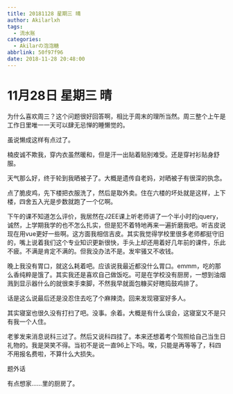 ```yaml
---
title: 20181128 星期三 晴
author: Akilarlxh
tags:
  - 流水账
categories:
  - Akilarの泡泡糖
abbrlink: 50f97f96
date: 2018-11-28 20:48:00
---
```

# 11月28日 星期三 晴

为什么喜欢周三？这个问题很好回答啊，相比于周末的理所当然。周三整个上午是工作日里唯一一天可以肆无忌惮的睡懒觉的。

虽说懒成这样有点过了。

楠皮诚不欺我，穿内衣虽然暖和，但是汗一出贴着贴别难受。还是穿衬衫贴身舒服。

天气那么好，终于轮到我晒被子了。大概是遗传自老妈，对晒被子有很深的执念。

点了脆皮鸡，先下楼把衣服洗了，然后是取外卖。住在六楼的坏处就是这样，上下楼，四舍五入光是步数就跑了一个亿啊。

下午的课不知道怎么评价，我居然在J2EE课上听老师讲了一个半小时的jquery，诚然，上学期我学的也不怎么扎实，但是犯不着特地再来一遍折磨我吧。听吉皮说现在用vue更好一些啊。这方面我相信吉皮。其实我觉得学校里很多老师都挺守旧的，嘴上说着我们这个专业知识更新很快，手头上却还用着好几年前的课件，乐此不疲。不满是肯定不满的。但我没办法不是。发牢骚又不收钱。

晚上我没有胃口，就这么耗着吧。应该说我最近都没什么胃口。emmm，吃的那么香纯粹是饿了。其实我还是喜欢自己做饭吃。可是在学校没有厨房，一想到油烟溅到显示器什么的就很束手束脚，不然我早就面包糠买好瞎捣鼓鸡排了。

话是这么说最后还是没忍住去吃了个麻辣烫。回来发现寝室好多人。

其实寝室也很久没有打扫了吧。没事。余着。大概是有什么误会，这寝室又不是只有我一个人住。

老爹发来消息说科三过了。然后又说科四挂了。本来还想着考个驾照给自己当生日礼物的。我是哭笑不得。当初不是说一直96上下吗。唉，只能是再等等了，科四不用报名费啦，不算什么大损失。

题外话

有点想家……里的厨房了。
